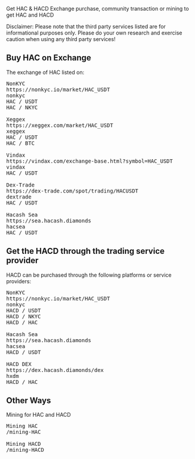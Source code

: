 Get HAC & HACD
Exchange purchase, community transaction or mining to get HAC and HACD




<p class="note">Disclaimer: Please note that the third party services listed are for informational purposes only. Please do your own research and exercise caution when using any third party services!</p>


<a name="HAC"></a>

## Buy HAC on Exchange

The exchange of HAC listed on:

<pre class="links">
NonKYC
https://nonkyc.io/market/HAC_USDT
nonkyc
HAC / USDT<br/>HAC / NKYC

Xeggex
https://xeggex.com/market/HAC_USDT
xeggex
HAC / USDT<br/>HAC / BTC

Vindax
https://vindax.com/exchange-base.html?symbol=HAC_USDT
vindax
HAC / USDT

Dex-Trade
https://dex-trade.com/spot/trading/HACUSDT
dextrade
HAC / USDT

Hacash Sea
https://sea.hacash.diamonds
hacsea
HAC / USDT
</pre>


<a name="HACD"></a>

## Get the HACD through the trading service provider

HACD can be purchased through the following platforms or service providers:

<pre class="links">
NonKYC
https://nonkyc.io/market/HAC_USDT
nonkyc
HACD / USDT<br/>HACD / NKYC<br/>HACD / HAC

Hacash Sea
https://sea.hacash.diamonds
hacsea
HACD / USDT

HACD DEX
https://dex.hacash.diamonds/dex
hxdm
HACD / HAC
</pre>


<!-- Opensea
https://opensea.io/collection/hacashdiamond
opensea -->

## Other Ways

Mining for HAC and HACD

<pre class="links">
Mining HAC
/mining-HAC

Mining HACD
/mining-HACD
</pre>
